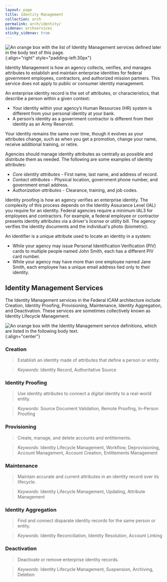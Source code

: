 ```yaml
---
layout: page
title: Identity Management
collection: arch
permalink: arch/identity/
sidenav: archservices
sticky_sidenav: true
---
```

![An orange box with the list of Identity Management services defined later in the body text of this page.]({{site.baseurl}}/assets/arch/services/IdentityManagementServices.png){:align="right" style="padding-left:30px"}

Identity Management is how an agency collects, verifies, and manages attributes to establish and maintain enterprise identities for federal government employees, contractors, and authorized mission partners. This service does not apply to public or consumer identity management.

An enterprise identity record is the set of attributes, or characteristics, that describe a person within a given context:

- Your identity within your agency’s Human Resources (HR) system is different from your personal identity at your bank.
- A person’s identity as a government contractor is different from their identity as an Army Reservist.

Your identity remains the same over time, though it evolves as your attributes change, such as when you get a promotion, change your name, receive additional training, or retire.

Agencies should manage identity attributes as centrally as possible and distribute them as needed. The following are some examples of identity attributes:

- *Core identity attributes* - First name, last name, and address of record.
- *Contact attributes* - Physical location, government phone number, and government email address.
- *Authorization attributes* - Clearance, training, and job codes.

Identity proofing is how an agency verifies an enterprise identity. The complexity of this process depends on the Identity Assurance Level (IAL) you require for an identity. Federal agencies require a minimum IAL3 for employees and contractors. For example, a federal employee or contractor presents identity attributes via a driver's license or utility bill. The agency verifies the identity documents and the individual's photo (biometric).

An identifier is a unique attribute used to locate an identity in a system:

- While your agency may issue Personal Identification Verification (PIV) cards to multiple people named John Smith, each has a different PIV card number.
- While your agency may have more than one employee named Jane Smith, each employee has a unique email address tied only to their identity.

## Identity Management Services

The Identity Management services in the Federal ICAM architecture include Creation, Identity Proofing, Provisioning, Maintenance, Identity Aggregation, and Deactivation. These services are sometimes collectively known as Identity Lifecycle Management.

![An orange box with the Identity Management service definitions, which are listed in the following body text.]({{site.baseurl}}/assets/arch/services/IdentityManagementServiceDefinitions.png){:align="center"}

### Creation

> Establish an identity made of attributes that define a person or entity.  

> *Keywords*: Identity Record, Authoritative Source

### Identity Proofing

> Use identity attributes to connect a digital identity to a real-world entity.

> *Keywords*: Source Document Validation, Remote Proofing, In-Person Proofing

### Provisioning

> Create, manage, and delete accounts and entitlements. 

> *Keywords*: Identity Lifecycle Management, Workflow, Deprovisioning, Account Management, Account Creation, Entitlements Management

### Maintenance

> Maintain accurate and current attributes in an identity record over its lifecycle.  

> *Keywords*: Identity Lifecycle Management, Updating, Attribute Management

### Identity Aggregation

> Find and connect disparate identity records for the same person or entity.  

> *Keywords*: Identity Reconciliation, Identity Resolution, Account Linking

### Deactivation

> Deactivate or remove enterprise identity records. 

> *Keywords*: Identity Lifecycle Management, Suspension, Archiving, Deletion
